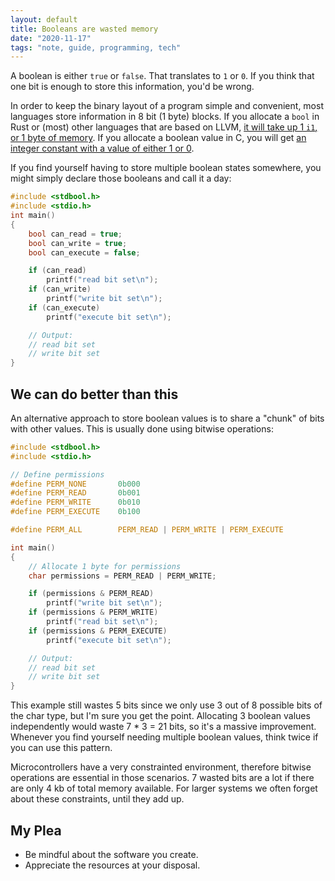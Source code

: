 ```yaml
---
layout: default
title: Booleans are wasted memory
date: "2020-11-17"
tags: "note, guide, programming, tech"
---
```


A boolean is either `true` or `false`. That translates to `1` or `0`. If you think that one bit is enough to store this information, you'd be wrong.

In order to keep the binary layout of a program simple and convenient, most languages store information in 8 bit (1 byte) blocks.
If you allocate a `bool` in Rust or (most) other languages that are based on LLVM, [it will take up 1 `i1`, or 1 byte of memory](https://llvm.org/docs/LangRef.html#simple-constants). If you allocate a boolean value in C, you will get [an integer constant with a value of either 1 or 0](https://pubs.opengroup.org/onlinepubs/9699919799/basedefs/stdbool.h.html).

If you find yourself having to store multiple boolean states somewhere, you might simply declare those booleans and call it a day:

```c
#include <stdbool.h>
#include <stdio.h>
int main()
{
    bool can_read = true;
    bool can_write = true;
    bool can_execute = false;

    if (can_read)
        printf("read bit set\n");
    if (can_write)
        printf("write bit set\n");
    if (can_execute)
        printf("execute bit set\n");

    // Output:
    // read bit set
    // write bit set
}
```

## We can do better than this

An alternative approach to store boolean values is to share a "chunk" of bits with other values. This is usually done using bitwise operations:

```c
#include <stdbool.h>
#include <stdio.h>

// Define permissions
#define PERM_NONE       0b000
#define PERM_READ       0b001
#define PERM_WRITE      0b010
#define PERM_EXECUTE    0b100

#define PERM_ALL        PERM_READ | PERM_WRITE | PERM_EXECUTE

int main()
{
    // Allocate 1 byte for permissions
    char permissions = PERM_READ | PERM_WRITE;

    if (permissions & PERM_READ)
        printf("write bit set\n");
    if (permissions & PERM_WRITE)
        printf("read bit set\n");
    if (permissions & PERM_EXECUTE)
        printf("execute bit set\n");

    // Output:
    // read bit set
    // write bit set
}
```

This example still wastes 5 bits since we only use 3 out of 8 possible bits of the char type, but I'm sure you get the point. Allocating 3 boolean values independently would waste 7 \* 3 = 21 bits, so it's a massive improvement. Whenever you find yourself needing multiple boolean values, think twice if you can use this pattern.

Microcontrollers have a very constrainted environment, therefore bitwise operations are essential in those scenarios. 7 wasted bits are a lot if there are only 4 kb of total memory available. For larger systems we often forget about these constraints, until they add up.

## My Plea

- Be mindful about the software you create.
- Appreciate the resources at your disposal.
